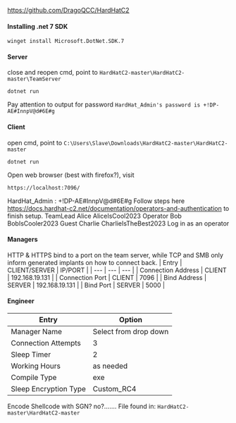 https://github.com/DragoQCC/HardHatC2
#### Installing .net 7 SDK
```
winget install Microsoft.DotNet.SDK.7
```
#### Server
close and reopen cmd, point to  `HardHatC2-master\HardHatC2-master\TeamServer`
```
dotnet run
```
Pay attention to output for password `HardHat_Admin's password is +!DP-AE#InnpV@d#6E#g`
#### Client
open cmd, point to `C:\Users\Slave\Downloads\HardHatC2-master\HardHatC2-master`
```
dotnet run
```
Open web browser (best with firefox?), visit
```
https://localhost:7096/
```
HardHat_Admin : +!DP-AE#InnpV@d#6E#g
Follow steps here https://docs.hardhat-c2.net/documentation/operators-and-authentication to finish setup.
TeamLead
Alice
AliceIsCool2023
Operator
Bob
BobIsCooler2023
Guest
Charlie
CharlieIsTheBest2023
Log in as an operator
#### Managers
HTTP & HTTPS bind to a port on the team server, while TCP and SMB only inform generated implants on how to connect back.
| Entry | CLIENT/SERVER | IP/PORT |
| --- | --- | --- |
| Connection Address | CLIENT | 192.168.19.131 |
| Connection Port | CLIENT | 7096 |
| Bind Address | SERVER | 192.168.19.131 |
| Bind Port | SERVER | 5000 |
#### Engineer
| Entry | Option |
| --- | --- |
| Manager Name | Select from drop down |
| Connection Attempts | 3 |
| Sleep Timer | 2 |
| Working Hours | as needed |
| Compile Type | exe |
| Sleep Encryption Type | Custom_RC4 |
Encode Shellcode with SGN?  no?.......
File found in: `HardHatC2-master\HardHatC2-master`